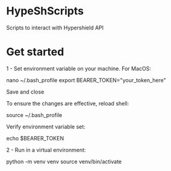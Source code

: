 # HypeShScripts

Scripts to interact with Hypershield API

# Get started

1 - Set environment variable on your machine. For MacOS:

nano ~/.bash_profile
export BEARER_TOKEN="your_token_here"

Save and close

To ensure the changes are effective, reload shell:

source ~/.bash_profile

Verify environment variable set:

echo $BEARER_TOKEN

2 - Run in a virtual environment:

python -m venv venv
source venv/bin/activate